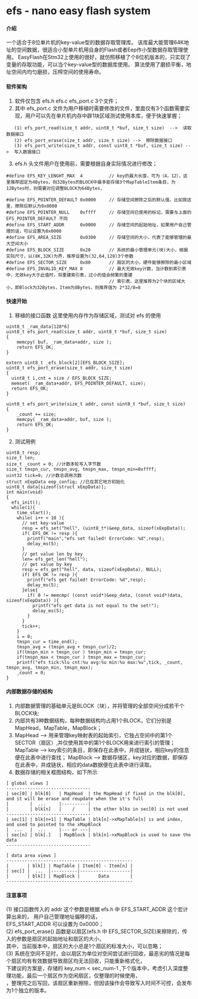 # efs - nano easy flash system

#### 介绍
一个适合于8位单片机的key-value型的数据存取管理库。
该库最大能管理64K地址的空间数据，很适合小型单片机用自身的Flash或者Eep作小型数据存取管理使用。
EasyFlash在Stm32上使用的很好，就仿照移植了个8位机版本的，只实现了变量的存取功能，可以当个key-value型的数据库使用。
算法使用了磨损平衡，地址空间内均匀磨损，压榨空间的使用寿命。

#### 软件架构
1.  软件仅包含 efs.h efs.c efs_port.c 3个文件；
2.  其中 efs_port.c 文件为用户移植时需要修改的文件，里面仅有3个函数需要实现，用户可以先在单片机内存中辟1块区域测试使用本库，便于快速掌握；
```
   (1) efs_port_read(size_t addr, uint8_t *buf, size_t size)  -->  读取数据接口
   (2) efs_port_erase(size_t addr, size_t size) -->  擦除数据接口
   (3) efs_port_write(size_t addr, const uint8_t *buf, size_t size) -->  写入数据接口
```
3.  efs.h 头文件用户在使用前，需要根据自身实际情况进行修改；
```
#define EFS_KEY_LENGHT_MAX  4          // key的最大长度，可为（4，12），这里推荐固定为4Bytes，则32Bytes的BLOCK中最多能存储3个MapTableItem条目，为12Bytes时，则需要对应调整BLOCK为64Bytes，

#define EFS_POINTER_DEFAULT 0x0000     // 存储空间擦除之后的默认值，比如我这里，擦除后默认为0x0000
#define EFS_POINTER_NULL    0xffff     // 存储空间已使用的标记，需要与上面的 EFS_POINTER_DEFAULT 不同
#define EFS_START_ADDR      0x0000     // 存储空间的起始地址，如果用户自己管理的话，可以设置为0x0000
#define EFS_AREA_SIZE       0x0300     // 存储空间的大小，代表了能够管理的最大空间大小
#define EFS_BLOCK_SIZE      0x20       // 系统的最小管理单元(块)大小，根据实际尺寸，以(8K,32K)为界，推荐设置为(32,64,128)3个参数
#define EFS_SECTOR_SIZE     0x80       // 扇区的大小，硬件能够擦除的最小区域
#define EFS_INVALID_KEY_MAX 8          // 最大无效key计数，当计数到索引表中，无效key大于此值时，将重建索引表，过小的值会频繁的重建
                                       // 索引表，这里推荐为2个块的区域大小，即Block为32Bytes，Item为8Bytes，则推荐值为 2*32/8=8 
```

#### 快速开始

1.  移植的接口函数
    这里使用内存作为存储区域，测试对 efs 的使用
```
uint8_t _ram_data[128*6]
uint8_t efs_port_read(size_t addr, uint8_t *buf, size_t size) 
{
    memcpy( buf, _ram_data+addr, size );
    return EFS_OK;
}

extern uint8_t _efs_block[2][EFS_BLOCK_SIZE];
uint8_t efs_port_erase(size_t addr, size_t size) 
{
  uint8_t i,cnt = size / EFS_BLOCK_SIZE;
  memset( _ram_data+addr, EFS_POINTER_DEFAULT, size);
  return EFS_OK;
}

uint8_t efs_port_write(size_t addr, const uint8_t *buf, size_t size) 
{
    _count += size;
    memcpy( _ram_data+addr, buf, size );
    return EFS_OK;
}
```

2.  测试用例
```
uint8_t resp;
size_t len;
size_t _count = 0; //计数本轮写入字节数
size_t tmspn_cur, tmspn_avg, tmspn_max, tmspn_min=0xffff;
uint32 tick=0; //计数总调用次数
struct xEepData eep_config; //已在其它地方初始化
uint8_t data[sizeof(struct xEepData)];
int main(void)
{ 
  efs_init();
  while(1){
    time_start();
    while( i++ < 10 ){
      // set key-value
      resp = efs_set("hell", (uint8_t*)&eep_data, sizeof(xEepData));
      if( EFS_OK != resp ){
        printf("main","efs set failed! ErrorCode: %d",resp);
        delay_ms(5);
      }
      // get value len by key
      len= efs_get_len("hell");
      // get value by key
      resp = efs_get("hell", data, sizeof(xEepData), NULL);
      if( EFS_OK != resp ){
        printf("efs get failed! ErrorCode: %d",resp);
        delay_ms(5);
      }else{
        if( 0 != memcmp( (const void*)&eep_data, (const void*)data, sizeof(xEepData)) ){
          printf("efs get data is not equal to the set!");
          delay_ms(5);
        }
      }
      tick++;
    }
    i = 0;
    tmspn_cur = time_end();
    tmspn_avg = (tmspn_avg + tmspn_cur)/2;
    if(tmspn_min > tmspn_cur ) tmspn_min = tmspn_cur;
    if(tmspn_max < tmspn_cur ) tmspn_max = tmspn_cur;
    printf("efs tick:%lu cnt:%u avg:%u min:%u max:%u",tick, _count, tmspn_avg, tmspn_min, tmspn_max);
    _count = 0;
}
```

#### 内部数据存储的结构
1. 内部数据管理的基础单元是BLOCK（块），并将管理的全部空间分成若干个BLOCK块;
2. 内部共有3种数据结构，每种数据结构均占用1个BLOCK，它们分别是MapHead，MapTable，MapBlock；
3. MapHead --> 用来管理key映射表的起始索引，它独占空间中的第1个SECTOR（扇区）,并仅使用其中的第1个BLOCK用来进行索引的管理；
   MapTable --> key索引的条目，即保存在此表中，并成链状，相应key的信息便在此表中进行查找；
   MapBlock --> 数据存储区，key对应的数据，即保存在此表中，并成链状，相应的data数据便在此表中进行读取。
4. 数据存储的相关框图结构，如下所示
```
[ global views ]
--------------------------------
| sec[0] | blk[0]   | MapHead  | the MapHead if fixed in the blk[0], and it will be erase and reupdate when the it's full
|        |  ...     |----------|
|        | blk[n]   |    /     | the other blks in sec[0] is not used
--------------------------------
| sec[1] | blk[n+1] | MapTable | blk[n]->xMapTable[n] is and index, and used to pointed to the xMapBlock
|  ...   |  ...     |--- or ---|
| sec[n] | blk[.]   | MapBlock | blk[n]->xMapBlock is used to save the data
--------------------------------

[ data area views ]
------------------------------------------------
|       | blk[] | MapTable | Item[0] - Item[n] |
| sec[] |  ...  |----------|-------------------|
|       | blk[] | MapBlock |       Data        |
------------------------------------------------
```
#### 注意事项
   (1) 接口函数传入的 addr 这个参数是根据 efs.h 中 EFS_START_ADDR 这个宏计算出来的， 用户自己管理地址偏移的话，   
       EFS_START_ADDR 可以设置为 0x0000；   
   (2) efs_port_erase() 函数是以扇区(efs.h 中 EFS_SECTOR_SIZE)来擦除的，传入的参数是扇区的起始地址和扇区的大小，   
                        其中，当前版本中，扇区的大小总是1个扇区的标准大小，可以忽略；   
   (3) 系统在空间不足时，会以扇区为单位对空间尝试进行回收，最恶劣的情况是每个扇区均有有效数据导致扇区均无法回收，只能重新格式化，   
       下建议的方案是，存储的 key_num < sec_num-1 ,下个版本中，考虑引入深度整理功能，最后一个扇区作为空闲扇区，仅整理的时候使用，   
       ，整理完之后写回，该扇区重新擦除，但因该操作会导致写入时间不可控，会发布为1个独立的版本。   
